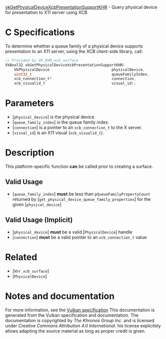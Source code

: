 [vkGetPhysicalDeviceXcbPresentationSupportKHR](https://www.khronos.org/registry/vulkan/specs/1.3-extensions/man/html/vkGetPhysicalDeviceXcbPresentationSupportKHR.html) - Query physical device for presentation to X11 server using XCB

# C Specifications
To determine whether a queue family of a physical device supports
presentation to an X11 server, using the XCB client-side library, call:
```c
// Provided by VK_KHR_xcb_surface
VkBool32 vkGetPhysicalDeviceXcbPresentationSupportKHR(
    VkPhysicalDevice                            physicalDevice,
    uint32_t                                    queueFamilyIndex,
    xcb_connection_t*                           connection,
    xcb_visualid_t                              visual_id);
```

# Parameters
- [`physical_device`] is the physical device.
- [`queue_family_index`] is the queue family index.
- [`connection`] is a pointer to an `xcb_connection_t` to the X server.
- [`visual_id`] is an X11 visual (`xcb_visualid_t`).

# Description
This platform-specific function  **can**  be called prior to creating a surface.
## Valid Usage
-  [`queue_family_index`] **must**  be less than `pQueueFamilyPropertyCount` returned by [`get_physical_device_queue_family_properties`] for the given [`physical_device`]

## Valid Usage (Implicit)
-  [`physical_device`] **must**  be a valid [`PhysicalDevice`] handle
-  [`connection`] **must**  be a valid pointer to an `xcb_connection_t` value

# Related
- [`khr_xcb_surface`]
- [`PhysicalDevice`]

# Notes and documentation
For more information, see the [Vulkan specification](https://www.khronos.org/registry/vulkan/specs/1.3-extensions/html/vkspec.html)
This documentation is generated from the Vulkan specification and documentation.
The documentation is copyrighted by *The Khronos Group Inc.* and is licensed under *Creative Commons Attribution 4.0 International*.
his license explicitely allows adapting the source material as long as proper credit is given.
        